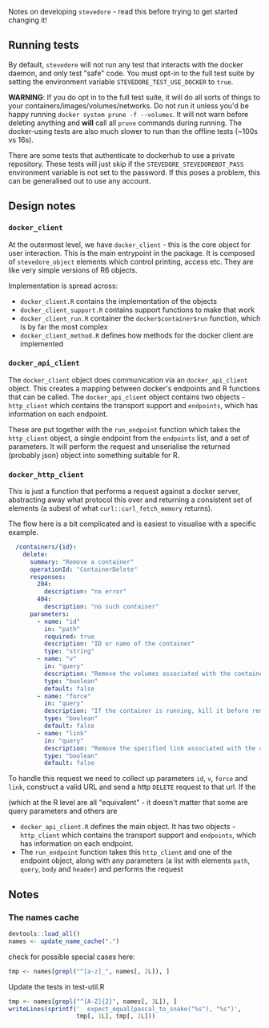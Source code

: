 Notes on developing `stevedore` - read this before trying to get started changing it!

## Running tests

By default, `stevedore` will not run any test that interacts with the docker daemon, and only test "safe" code.  You must opt-in to the full test suite by setting the environment variable `STEVEDORE_TEST_USE_DOCKER` to `true`.

**WARNING**: If you do opt in to the full test suite, it will do all sorts of things to your containers/images/volumes/networks.  Do not run it unless you'd be happy running `docker system prune -f --volumes`.  It will not warn before deleting anything and **will** call all `prune` commands during running.  The docker-using tests are also much slower to run than the offline tests (~100s vs 16s).

There are some tests that authenticate to dockerhub to use a private repository.  These tests will just skip if the `STEVEDORE_STEVEDOREBOT_PASS` environment variable is not set to the password.  If this poses a problem, this can be generalised out to use any account.

## Design notes

### `docker_client`

At the outermost level, we have `docker_client` - this is the core object for user interaction.  This is the main entrypoint in the package.  It is composed of `stevedore_object` elements which control printing, access etc. They are like very simple versions of R6 objects.

Implementation is spread across:

  - `docker_client.R` contains the implementation of the objects
  - `docker_client_support.R` contains support functions to make that work
  - `docker_client_run.R` container the `docker$container$run` function, which is by far the most complex
  - `docker_client_method.R` defines how methods for the docker client are implemented

### `docker_api_client`

The `docker_client` object does communication via an `docker_api_client` object.  This creates a mapping between docker's endpoints and R functions that can be called.  The `docker_api_client` object contains two objects - `http_client` which contains the transport support and `endpoints`, which has information on each endpoint.

These are put together with the `run_endpoint` function which takes the `http_client` object, a single endpoint from the `endpoints` list, and a set of parameters.  It will perform the request and unserialise the returned (probably json) object into something suitable for R.

### `docker_http_client`

This is just a function that performs a request against a docker server, abstracting away what protocol this over and returning a consistent set of elements (a subest of what `curl::curl_fetch_memory` returns).

The flow here is a bit complicated and is easiest to visualise with a specific example.

``` yaml
  /containers/{id}:
    delete:
      summary: "Remove a container"
      operationId: "ContainerDelete"
      responses:
        204:
          description: "no error"
        404:
          description: "no such container"
      parameters:
        - name: "id"
          in: "path"
          required: true
          description: "ID or name of the container"
          type: "string"
        - name: "v"
          in: "query"
          description: "Remove the volumes associated with the container."
          type: "boolean"
          default: false
        - name: "force"
          in: "query"
          description: "If the container is running, kill it before removing it."
          type: "boolean"
          default: false
        - name: "link"
          in: "query"
          description: "Remove the specified link associated with the container."
          type: "boolean"
          default: false
```

To handle this request we need to collect up parameters `id`, `v`, `force` and `link`, construct a valid URL and send a http `DELETE` request to that url.  If the

(which at the R level are all "equivalent" - it doesn't matter that some are query parameters and others are

  - `docker_api_client.R` defines the main object.  It has two objects - `http_client` which contains the transport support and `endpoints`, which has information on each endpoint.
  - The `run_endpoint` function takes this `http_client` and one of the endpoint object, along with any parameters (a list with elements `path`, `query`, `body` and `header`) and performs the request

## Notes

### The names cache

```r
devtools::load_all()
names <- update_name_cache(".")
```

check for possible special cases here:

```r
tmp <- names[grepl("^[a-z]_", names[, 2L]), ]
```

Update the tests in test-util.R

```r
tmp <- names[grepl("^[A-Z]{2}", names[, 1L]), ]
writeLines(sprintf('  expect_equal(pascal_to_snake("%s"), "%s")',
                   tmp[, 1L], tmp[, 2L]))
```
